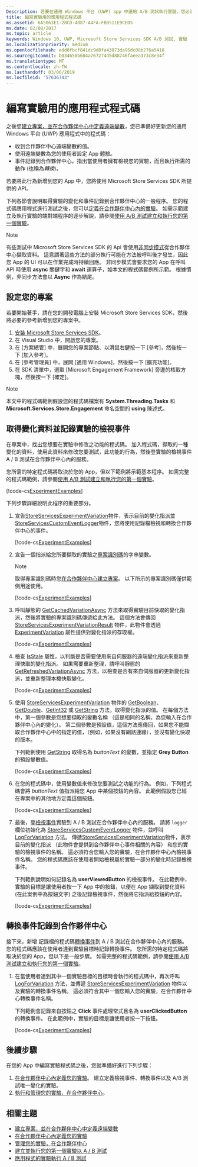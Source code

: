```yaml
---
Description: 若要在通用 Windows 平台 (UWP) app 中運用 A/B 測試執行實驗，您必須在 App 中編寫實驗的程式碼。
title: 編寫實驗用的應用程式程式碼
ms.assetid: 6A5063E1-28CD-4087-A4FA-FBB511E9CED5
ms.date: 02/08/2017
ms.topic: article
keywords: Windows 10, UWP, Microsoft Store Services SDK A/B 測試, 實驗
ms.localizationpriority: medium
ms.openlocfilehash: edd0fbcf841dc9d8fa43873da95dc08b276a5418
ms.sourcegitcommit: b034650b684a767274d5d88746faeea373c8e34f
ms.translationtype: MT
ms.contentlocale: zh-TW
ms.lasthandoff: 03/06/2019
ms.locfileid: "57636743"
---
```

# <a name="code-your-app-for-experimentation"></a>編寫實驗用的應用程式程式碼

之後您[建立專案，並在合作夥伴中心中定義遠端變數](create-a-project-and-define-remote-variables-in-the-dev-center-dashboard.md)，您已準備好更新您的通用 Windows 平台 (UWP) 應用程式中的程式碼：
* 收到合作夥伴中心遠端變數的值。
* 使用遠端變數為您的使用者設定 App 體驗。
* 事件記錄到合作夥伴中心，指出當使用者擁有檢視您的實驗，而且執行所需的動作 (也稱為*轉換*)。

若要將此行為新增到您的 App 中，您將使用 Microsoft Store Services SDK 所提供的 API。

下列各節會說明取得實驗的變化和事件記錄到合作夥伴中心的一般程序。 您的程式碼應用程式進行測試之後，您可以[定義在合作夥伴中心內的實驗](define-your-experiment-in-the-dev-center-dashboard.md)。 如需示範建立及執行實驗的端對端程序的逐步解說，請參閱[使用 A/B 測試建立和執行您的第一個實驗](create-and-run-your-first-experiment-with-a-b-testing.md)。

> [!NOTE]
> 有些測試中 Microsoft Store Services SDK 的 Api 會使用[非同步模式](../threading-async/asynchronous-programming-universal-windows-platform-apps.md)從合作夥伴中心擷取資料。 這意謂著這些方法的部分執行可能在方法被呼叫後才發生，因此您 App 的 UI 可以在作業完成時持續回應。 非同步模式會要求您的 App 在呼叫 API 時使用 **async** 關鍵字和 **await** 運算子，如本文的程式碼範例所示範。 根據慣例，非同步方法會以 **Async** 作為結尾。

## <a name="configure-your-project"></a>設定您的專案

若要開始著手，請在您的開發電腦上安裝 Microsoft Store Services SDK，然後將必要的參考新增到您的專案中。

1. [安裝 Microsoft Store Services SDK](microsoft-store-services-sdk.md#install-the-sdk)。
2. 在 Visual Studio 中，開啟您的專案。
3. 在 [方案總管] 中，展開您的專案節點、以滑鼠右鍵按一下 [參考]，然後按一下 [加入參考]。
3. 在 \[參考管理員\] 中，展開 \[通用 Windows\]，然後按一下 \[擴充功能\]。
4. 在 SDK 清單中，選取 [Microsoft Engagement Framework] 旁邊的核取方塊，然後按一下 [確定]。

> [!NOTE]
> 本文中的程式碼範例假設您的程式碼檔案有 **System.Threading.Tasks** 和 **Microsoft.Services.Store.Engagement** 命名空間的 **using** 陳述式。

## <a name="get-variation-data-and-log-the-view-event-for-your-experiment"></a>取得變化資料並記錄實驗的檢視事件

在專案中，找出您想要在實驗中修改之功能的程式碼。 加入程式碼，擷取的一種變化的資料，使用此資料來修改您要測試，此功能的行為，然後登實驗的檢視事件 A / B 測試在合作夥伴中心內的服務。

您所需的特定程式碼將取決於您的 App，但以下範例將示範基本程序。 如需完整的程式碼範例，請參閱[使用 A/B 測試建立和執行您的第一個實驗](create-and-run-your-first-experiment-with-a-b-testing.md)。

[!code-cs[ExperimentExamples](./code/StoreSDKSamples/cs/ExperimentExamples.cs#ExperimentCodeSample)]

下列步驟詳細說明此程序的重要部分。

1. 宣告[StoreServicesExperimentVariation](https://docs.microsoft.com/uwp/api/microsoft.services.store.engagement.storeservicesexperimentvariation)物件，表示目前的變化指派並[StoreServicesCustomEventLogger](https://docs.microsoft.com/uwp/api/microsoft.services.store.engagement.storeservicescustomeventlogger)物件，您將使用記錄檔檢視和轉換合作夥伴中心的事件。

    [!code-cs[ExperimentExamples](./code/StoreSDKSamples/cs/ExperimentExamples.cs#Snippet1)]

2. 宣告一個指派給您所要擷取的實驗之[專案識別碼](run-app-experiments-with-a-b-testing.md#terms)的字串變數。
    > [!NOTE]
    > 取得專案識別碼時您[在合作夥伴中心建立專案](create-a-project-and-define-remote-variables-in-the-dev-center-dashboard.md)。 以下所示的專案識別碼僅供範例用途使用。

    [!code-cs[ExperimentExamples](./code/StoreSDKSamples/cs/ExperimentExamples.cs#Snippet2)]

3. 呼叫靜態的 [GetCachedVariationAsync](https://docs.microsoft.com/uwp/api/microsoft.services.store.engagement.storeservicesexperimentvariation.getcachedvariationasync) 方法來取得實驗目前快取的變化指派，然後將實驗的專案識別碼傳遞給此方法。 這個方法會傳回 [StoreServicesExperimentVariationResult](https://docs.microsoft.com/uwp/api/microsoft.services.store.engagement.storeservicesexperimentvariationresult) 物件，此物件會透過 [ExperimentVariation](https://docs.microsoft.com/uwp/api/microsoft.services.store.engagement.storeservicesexperimentvariationresult.experimentvariation) 屬性提供對變化指派的存取權。

    [!code-cs[ExperimentExamples](./code/StoreSDKSamples/cs/ExperimentExamples.cs#Snippet3)]

4. 檢查 [IsStale](https://docs.microsoft.com/uwp/api/microsoft.services.store.engagement.storeservicesexperimentvariation.isstale) 屬性，以判斷是否需要使用來自伺服器的遠端變化指派來重新整理快取的變化指派。 如果需要重新整理，請呼叫靜態的 [GetRefreshedVariationAsync](https://docs.microsoft.com/uwp/api/microsoft.services.store.engagement.storeservicesexperimentvariation.getrefreshedvariationasync) 方法，以檢查是否有來自伺服器的更新變化指派，並重新整理本機快取變化。

    [!code-cs[ExperimentExamples](./code/StoreSDKSamples/cs/ExperimentExamples.cs#Snippet4)]

5. 使用 [StoreServicesExperimentVariation](https://docs.microsoft.com/uwp/api/microsoft.services.store.engagement.storeservicesexperimentvariation) 物件的 [GetBoolean](https://docs.microsoft.com/uwp/api/microsoft.services.store.engagement.storeservicesexperimentvariation.getboolean)、[GetDouble](https://docs.microsoft.com/uwp/api/microsoft.services.store.engagement.storeservicesexperimentvariation.getdouble)、[GetInt32](https://docs.microsoft.com/uwp/api/microsoft.services.store.engagement.storeservicesexperimentvariation.getint32) 或 [GetString](https://docs.microsoft.com/uwp/api/microsoft.services.store.engagement.storeservicesexperimentvariation.getstring) 方法，取得變化指派的值。 在每個方法中，第一個參數是您想要擷取的變數名稱 （這是相同的名稱，為您輸入在合作夥伴中心內的變化）。 第二個參數是預設值，這個方法應傳回，如果您不能擷取合作夥伴中心中的指定的值，（例如，如果沒有網路連線），並沒有變化快取的版本。

    下列範例使用 [GetString](https://docs.microsoft.com/uwp/api/microsoft.services.store.engagement.storeservicesexperimentvariation.getstring) 取得名為 *buttonText* 的變數，並指定 **Grey Button** 的預設變數值。

    [!code-cs[ExperimentExamples](./code/StoreSDKSamples/cs/ExperimentExamples.cs#Snippet5)]

6. 在您的程式碼中，使用變數值來修改您要測試之功能的行為。 例如，下列程式碼會將 *buttonText* 值指派給您 App 中某個按鈕的內容。 此範例假設您已經在專案中的其他地方定義這個按鈕。

    [!code-cs[ExperimentExamples](./code/StoreSDKSamples/cs/ExperimentExamples.cs#Snippet6)]

7. 最後，登[檢視事件](run-app-experiments-with-a-b-testing.md#terms)實驗到 A / B 測試在合作夥伴中心內的服務。 請將 ```logger``` 欄位初始化為 [StoreServicesCustomEventLogger](https://docs.microsoft.com/uwp/api/microsoft.services.store.engagement.storeservicescustomeventlogger) 物件，並呼叫 [LogForVariation](https://docs.microsoft.com/uwp/api/microsoft.services.store.engagement.storeservicescustomeventlogger.logforvariation) 方法。 傳遞[StoreServicesExperimentVariation](https://docs.microsoft.com/uwp/api/microsoft.services.store.engagement.storeservicesexperimentvariation)物件，表示目前的變化指派 （此物件會提供到合作夥伴中心事件相關的內容） 和您的實驗的檢視事件的名稱。 這必須符合您輸入您的實驗，在合作夥伴中心內檢視事件名稱。 您的程式碼應該在使用者開始檢視屬於實驗一部分的變化時記錄檢視事件。

    下列範例說明如何記錄名為 **userViewedButton** 的檢視事件。 在此範例中，實驗的目標是讓使用者按一下 App 中的按鈕，以便在 App 擷取到變化資料 (在此案例中為按鈕文字) 之後記錄檢視事件，然後將它指派給按鈕的內容。

    [!code-cs[ExperimentExamples](./code/StoreSDKSamples/cs/ExperimentExamples.cs#Snippet7)]

## <a name="log-conversion-events-to-partner-center"></a>轉換事件記錄到合作夥伴中心

接下來，新增 記錄檔的程式碼[轉換事件](run-app-experiments-with-a-b-testing.md#terms)到 A / B 測試在合作夥伴中心內的服務。 您的程式碼應該在使用者達到實驗目標時記錄轉換事件。 您所需的特定程式碼將取決於您的 App，但以下是一般步驟。 如需完整的程式碼範例，請參閱[使用 A/B 測試建立和執行您的第一個實驗](create-and-run-your-first-experiment-with-a-b-testing.md)。

1. 在當使用者達到其中一個實驗目標的目標時會執行的程式碼中，再次呼叫 [LogForVariation](https://docs.microsoft.com/uwp/api/microsoft.services.store.engagement.storeservicescustomeventlogger.logforvariation) 方法，並傳遞 [StoreServicesExperimentVariation](https://docs.microsoft.com/uwp/api/microsoft.services.store.engagement.storeservicesexperimentvariation) 物件以及實驗的轉換事件名稱。 這必須符合其中一個您輸入您的實驗，在合作夥伴中心轉換事件名稱。

    下列範例會記錄來自按鈕之 **Click** 事件處理常式且名為 **userClickedButton** 的轉換事件。 在此範例中，實驗的目標是讓使用者按一下按鈕。

    [!code-cs[ExperimentExamples](./code/StoreSDKSamples/cs/ExperimentExamples.cs#Snippet8)]

## <a name="next-steps"></a>後續步驟

在您的 App 中編寫實驗程式碼之後，您就準備好進行下列步驟︰
1. [在合作夥伴中心內定義您的實驗](define-your-experiment-in-the-dev-center-dashboard.md)。 建立定義檢視事件、轉換事件以及 A/B 測試唯一變化的實驗。
2. [執行和管理您的實驗，在合作夥伴中心](manage-your-experiment.md)。


## <a name="related-topics"></a>相關主題

* [建立專案，並在合作夥伴中心中定義遠端變數](create-a-project-and-define-remote-variables-in-the-dev-center-dashboard.md)
* [在合作夥伴中心內定義您的實驗](define-your-experiment-in-the-dev-center-dashboard.md)
* [管理您的實驗，在合作夥伴中心](manage-your-experiment.md)
* [建立並執行您的第一個實驗以 A / B 測試](create-and-run-your-first-experiment-with-a-b-testing.md)
* [應用程式的實驗執行 A / B 測試](run-app-experiments-with-a-b-testing.md)
